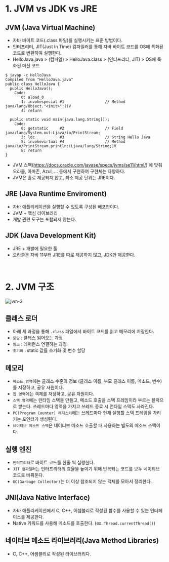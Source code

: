 # 1. JVM vs JDK vs JRE
## JVM (Java Virtual Machine)
- 자바 바이트 코드(.class 파일)를 실행시키는 표준 방법이다.
- 인터프리터, JIT(Just In Time) 컴파일러를 통해 자바 바이트 코드를 OS에 특화된 코드로 변환하여 실행한다.
- HelloJava.java > (컴파일) > HelloJava.class > (인터프리터, JIT) > OS에 특화된 머신 코드
```
$ javap -c HelloJava
Compiled from "HelloJava.java"
public class HelloJava {
  public HelloJava();
    Code:
       0: aload_0
       1: invokespecial #1                  // Method java/lang/Object."<init>":()V
       4: return

  public static void main(java.lang.String[]);
    Code:
       0: getstatic     #2                  // Field java/lang/System.out:Ljava/io/PrintStream;
       3: ldc           #3                  // String Hello Java
       5: invokevirtual #4                  // Method java/io/PrintStream.println:(Ljava/lang/String;)V
       8: return
}
```
- JVM 스펙(https://docs.oracle.com/javase/specs/jvms/se11/html/) 에 맞춰 오라클, 아마존, Azul, ... 등에서 구현하여 구현체는 다양하다.
- JVM은 홀로 제공되지 않고, 최소 제공 단위는 JRE이다.

## JRE (Java Runtime Enviroment)
- 자바 애플리케이션을 실행할 수 있도록 구성된 배포판이다.
- JVM + 핵심 라이브러리
- 개발 관련 도구는 포함되지 않는다.

## JDK (Java Development Kit)
- JRE + 개발에 필요한 툴
- 오라클은 자바 11부터 JRE를 따로 제공하지 않고, JDK만 제공한다.

<br>

# 2. JVM 구조
![jvm-3](https://github.com/dolgodolah/TIL/assets/75430912/41ddcb51-97ca-4030-a2ad-ad507dcdca31)

## 클래스 로더
- 아래 세 과정을 통해 `.class` 파일에서 바이트 코드를 읽고 메모리에 저장한다.
- `로딩` : 클래스 읽어오는 과정
- `링크` : 레퍼런스 연결하는 과정
- `초기화` : static 값들 초기화 및 변수 할당
## 메모리
- `메소드 영역`에는 클래스 수준의 정보 (클래스 이름, 부모 클래스 이름, 메소드, 변수)를 저장하고, 공유 자원이다.
- `힙 영역`에는 객체를 저장하고, 공유 자원이다.
- `스택 영역`에는 런타임 스택을 만들고, 메소드 호출을 스택 프레임이라 부르는 블럭으로 쌓는다. 쓰레드마다 영역을 가지고 쓰레드 종료 시 런다임 스택도 사라진다.
- `PC(Program Counter) 레지스터`에는 쓰레드마다 현재 실행할 스택 프레임을 가리키는 포인터가 생성된다.
- `네이티브 메소드 스택`은 네이티브 메소드 호출할 때 사용하는 별도의 메소드 스택이다.
## 실행 엔진
- `인터프리터`로 바이트 코드를 한줄 씩 실행한다.
- `JIT 컴파일러`는 인터프리터의 효율을 높이기 위해 반복되는 코드를 모두 네이티브 코드로 바꿔둔다.
- `GC(Garbage Collector)`는 더 이상 참조되지 않는 객체를 모아서 정리한다.
## JNI(Java Native Interface)
- 자바 애플리케이션에서 C, C++, 어셈블리로 작성된 함수를 사용할 수 있는 인터페이스를 제공한다.
- Native 키워드를 사용해 메소드를 호출한다. (ex. `Thread.currentThread()`)
## 네이티브 메소드 라이브러리(Java Method Libraries)
- C, C++, 어셈블리로 작성된 라이브러리다.
